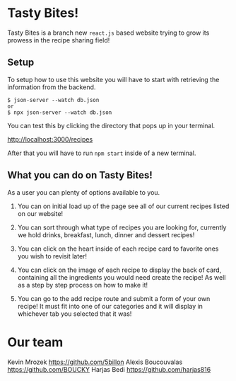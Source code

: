 # Tasty Bites!

Tasty Bites is a branch new `react.js` based website trying to grow its prowess in the recipe sharing field!

## Setup

To setup how to use this website you will have to start with retrieving the information from the backend.

```console
$ json-server --watch db.json
or
$ npx json-server --watch db.json
```

You can test this by clicking the directory that pops up in your terminal.

[http://localhost:3000/recipes](http://localhost:3000/recipes)

After that you will have to run `npm start` inside of a new terminal.

## What you can do on Tasty Bites!

As a user you can plenty of options available to you. 

1. You can on initial load up of the page see all of our current recipes listed on our website!

2. You can sort through what type of recipes you are looking for, currently we hold drinks, breakfast, lunch, dinner and dessert recipes!

3. You can click on the heart inside of each recipe card to favorite ones you wish to revisit later!

4. You can click on the image of each recipe to display the back of card, containing all the ingredients you would need create the recipe! As well as a step by step process on how to make it!

5. You can go to the add recipe route and submit a form of your own recipe! It must fit into one of our categories and it will display in whichever tab you selected that it was!

# Our team

Kevin Mrozek https://github.com/5billon
Alexis Boucouvalas https://github.com/BOUCKY
Harjas Bedi https://github.com/harjas816